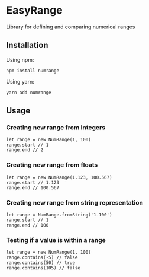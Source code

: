 # EasyRange

Library for defining and comparing numerical ranges

## Installation

Using npm:

```
npm install numrange
```

Using yarn:

```
yarn add numrange
```

## Usage

### Creating new range from integers

```
let range = new NumRange(1, 100)
range.start // 1
range.end // 2
```

### Creating new range from floats

```
let range = new NumRange(1.123, 100.567)
range.start // 1.123
range.end // 100.567
```

### Creating new range from string representation

```
let range = NumRange.fromString('1-100')
range.start // 1
range.end // 100
```

### Testing if a value is within a range

```
let range = new NumRange(1, 100)
range.contains(-5) // false
range.contains(50) // true
range.contains(105) // false
```
